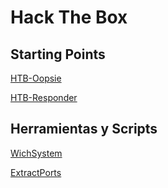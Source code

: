 # **Hack The Box**

## Starting Points

[HTB-Oopsie](./HTB-Oopsie.html)

[HTB-Responder](./HTB-Responder.html)



## Herramientas y Scripts 

[WichSystem](./WichSystem.html)

[ExtractPorts](./ExtractPorts.html)
